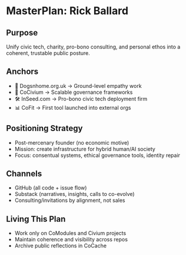 # MasterPlan: Rick Ballard

## Purpose
Unify civic tech, charity, pro-bono consulting, and personal ethos into a coherent, trustable public posture.

## Anchors
- 🐾 Dogsnhome.org.uk → Ground-level empathy work
- 🧠 CoCivium → Scalable governance frameworks
- 🛠 InSeed.com → Pro-bono civic tech deployment firm
- 📊 CoFit → First tool launched into external orgs

## Positioning Strategy
- Post-mercenary founder (no economic motive)
- Mission: create infrastructure for hybrid human/AI society
- Focus: consentual systems, ethical governance tools, identity repair

## Channels
- GitHub (all code + issue flow)
- Substack (narratives, insights, calls to co-evolve)
- Consulting/invitations by alignment, not sales

## Living This Plan
- Work only on CoModules and Civium projects
- Maintain coherence and visibility across repos
- Archive public reflections in CoCache
